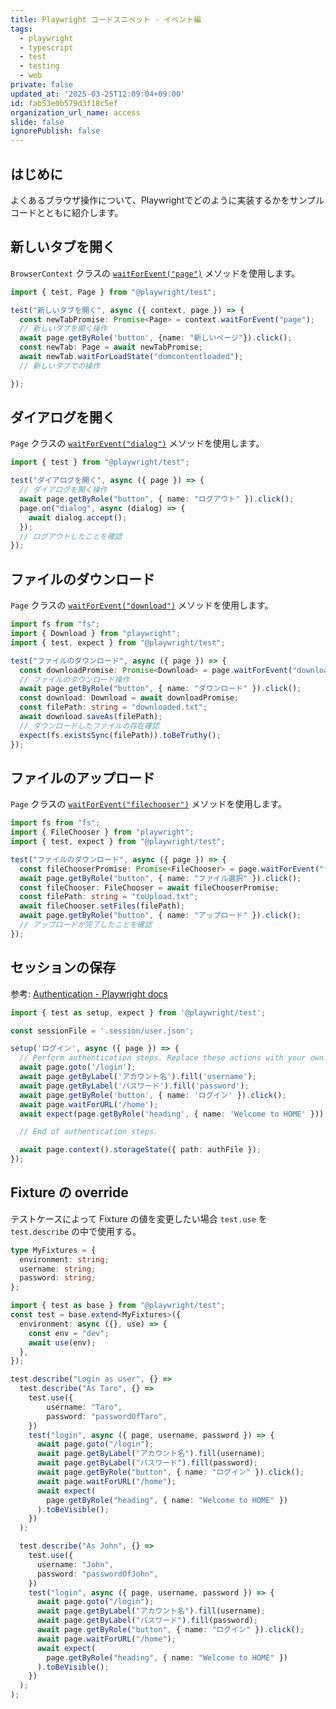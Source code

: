 ```yaml
---
title: Playwright コードスニペット - イベント編
tags:
  - playwright
  - typescript
  - test
  - testing
  - web
private: false
updated_at: '2025-03-25T12:09:04+09:00'
id: fab53e0b579d3f18c5ef
organization_url_name: access
slide: false
ignorePublish: false
---
```

## はじめに

よくあるブラウザ操作について、Playwrightでどのように実装するかをサンプルコードとともに紹介します。

## 新しいタブを開く

`BrowserContext` クラスの [`waitForEvent("page")`](https://playwright.dev/docs/api/class-browsercontext#browser-context-wait-for-event) メソッドを使用します。

```typescript
import { test, Page } from "@playwright/test";

test("新しいタブを開く", async ({ context, page }) => {
  const newTabPromise: Promise<Page> = context.waitForEvent("page");
  // 新しいタブを開く操作
  await page.getByRole('button', {name: "新しいページ"}).click();
  const newTab: Page = await newTabPromise;
  await newTab.waitForLoadState("domcontentloaded");
  // 新しいタブでの操作

});
```

## ダイアログを開く

`Page` クラスの [`waitForEvent("dialog")`](https://playwright.dev/docs/api/class-page#page-wait-for-event) メソッドを使用します。

```typescript
import { test } from "@playwright/test";

test("ダイアログを開く", async ({ page }) => {
  // ダイアログを開く操作
  await page.getByRole("button", { name: "ログアウト" }).click();
  page.on("dialog", async (dialog) => {
    await dialog.accept();
  });
  // ログアウトしたことを確認
});
```

## ファイルのダウンロード

`Page` クラスの [`waitForEvent("download")`](https://playwright.dev/docs/api/class-page#page-wait-for-event) メソッドを使用します。

```typescript
import fs from "fs";
import { Download } from "playwright";
import { test, expect } from "@playwright/test";

test("ファイルのダウンロード", async ({ page }) => {
  const downloadPromise: Promise<Download> = page.waitForEvent("download");
  // ファイルのダウンロード操作
  await page.getByRole("button", { name: "ダウンロード" }).click();
  const download: Download = await downloadPromise;
  const filePath: string = "downloaded.txt";
  await download.saveAs(filePath);
  // ダウンロードしたファイルの存在確認
  expect(fs.existsSync(filePath)).toBeTruthy();
});
```

## ファイルのアップロード

`Page` クラスの [`waitForEvent("filechooser")`](https://playwright.dev/docs/api/class-page#page-wait-for-event) メソッドを使用します。

```typescript
import fs from "fs";
import { FileChooser } from "playwright";
import { test, expect } from "@playwright/test";

test("ファイルのダウンロード", async ({ page }) => {
  const fileChooserPromise: Promise<FileChooser> = page.waitForEvent("filechooser");
  await page.getByRole("button", { name: "ファイル選択" }).click();
  const fileChooser: FileChooser = await fileChooserPromise;
  const filePath: string = "toUpload.txt";
  await fileChooser.setFiles(filePath);
  await page.getByRole("button", { name: "アップロード" }).click();
  // アップロードが完了したことを確認
});
```

## セッションの保存

参考: [Authentication - Playwright docs](https://playwright.dev/docs/auth)

```typescript
import { test as setup, expect } from '@playwright/test';

const sessionFile = '.session/user.json';

setup('ログイン', async ({ page }) => {
  // Perform authentication steps. Replace these actions with your own.
  await page.goto('/login');
  await page.getByLabel('アカウント名').fill('username');
  await page.getByLabel('パスワード').fill('password');
  await page.getByRole('button', { name: 'ログイン' }).click();
  await page.waitForURL('/home');
  await expect(page.getByRole('heading', { name: 'Welcome to HOME' })).toBeVisible();

  // End of authentication steps.

  await page.context().storageState({ path: authFile });
});
```

## Fixture の override

テストケースによって Fixture の値を変更したい場合 `test.use` を `test.describe` の中で使用する。

```typescript
type MyFixtures = {
  environment: string;
  username: string;
  password: string;
};

import { test as base } from "@playwright/test";
const test = base.extend<MyFixtures>({
  environment: async ({}, use) => {
    const env = "dev";
    await use(env);
  },
});

test.describe("Login as user", {} =>
  test.describe("As Taro", {} =>
    test.use({
        username: "Taro",
        password: "passwordOfTaro",
    })
    test("login", async ({ page, username, password }) => {
      await page.goto("/login");
      await page.getByLabel("アカウント名").fill(username);
      await page.getByLabel("パスワード").fill(password);
      await page.getByRole("button", { name: "ログイン" }).click();
      await page.waitForURL("/home");
      await expect(
        page.getByRole("heading", { name: "Welcome to HOME" })
      ).toBeVisible();
    })
  );

  test.describe("As John", {} =>
    test.use({
      username: "John",
      password: "passwordOfJohn",
    })
    test("login", async ({ page, username, password }) => {
      await page.goto("/login");
      await page.getByLabel("アカウント名").fill(username);
      await page.getByLabel("パスワード").fill(password);
      await page.getByRole("button", { name: "ログイン" }).click();
      await page.waitForURL("/home");
      await expect(
        page.getByRole("heading", { name: "Welcome to HOME" })
      ).toBeVisible();
    })
  );
);
```


<!-- zenn article id: 1728e285b4c2e5 -->
